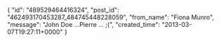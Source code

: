 {
   "id": "489529464416324",
   "post_id": "462493170453287_484745448228059",
   "from_name": "Fiona Munro",
   "message": "John Doe ...Pierre ...  ;(",
   "created_time": "2013-03-07T19:27:11+0000"
 }
